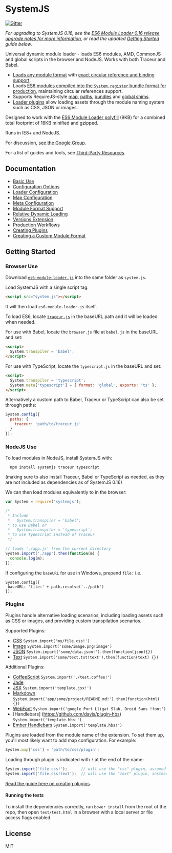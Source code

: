 SystemJS
========

[![Gitter](https://badges.gitter.im/Join%20Chat.svg)](https://gitter.im/systemjs/systemjs?utm_source=badge&utm_medium=badge&utm_campaign=pr-badge&utm_content=badge)

_For upgrading to SystemJS 0.16, see the [ES6 Module Loader 0.16 release upgrade notes for more information](https://github.com/ModuleLoader/es6-module-loader/releases/tag/v0.16.0), or read the updated [Getting Started](#getting-started) guide below._

Universal dynamic module loader - loads ES6 modules, AMD, CommonJS and global scripts in the browser and NodeJS. Works with both Traceur and Babel.

* [Loads any module format](https://github.com/systemjs/systemjs/wiki/Module-Format-Support) with [exact circular reference and binding support](https://github.com/ModuleLoader/es6-module-loader/wiki/Circular-References-&-Bindings).
* Loads [ES6 modules compiled into the `System.register` bundle format for production](https://github.com/systemjs/systemjs/wiki/Production-Workflows), maintaining circular references support.
* Supports RequireJS-style [map](https://github.com/systemjs/systemjs/wiki/Map-Configuration), [paths](https://github.com/ModuleLoader/es6-module-loader/wiki/Configuring-the-Loader#paths-implementation), [bundles](https://github.com/systemjs/systemjs/wiki/Production-Workflows#bundle-extension) and [global shims](https://github.com/systemjs/systemjs/wiki/Module-Format-Support#globals-global).
* [Loader plugins](#plugins) allow loading assets through the module naming system such as CSS, JSON or images.

Designed to work with the [ES6 Module Loader polyfill](https://github.com/ModuleLoader/es6-module-loader) (9KB) for a combined total footprint of 16KB minified and gzipped.

Runs in IE8+ and NodeJS.

For discussion, [see the Google Group](https://groups.google.com/group/systemjs).

For a list of guides and tools, see [Third-Party Resources](https://github.com/systemjs/systemjs/wiki/Third-Party-Resources).

Documentation
---

* [Basic Use](https://github.com/systemjs/systemjs/wiki/Basic-Use)
* [Configuration Options](https://github.com/systemjs/systemjs/wiki/Configuration-Options)
* [Loader Configuration](https://github.com/ModuleLoader/es6-module-loader/wiki/Configuring-the-Loader)
* [Map Configuration](https://github.com/systemjs/systemjs/wiki/Map-Configuration)
* [Meta Configuration](https://github.com/systemjs/systemjs/wiki/Meta-Configuration)
* [Module Format Support](https://github.com/systemjs/systemjs/wiki/Module-Format-Support)
* [Relative Dynamic Loading](https://github.com/systemjs/systemjs/wiki/Relative-Dynamic-Loading)
* [Versions Extension](https://github.com/systemjs/systemjs/wiki/Versions-Extension)
* [Production Workflows](https://github.com/systemjs/systemjs/wiki/Production-Workflows)
* [Creating Plugins](https://github.com/systemjs/systemjs/wiki/Creating-a-Plugin)
* [Creating a Custom Module Format](https://github.com/systemjs/systemjs/wiki/Creating-a-Custom-Format-Extension)

Getting Started
---

### Browser Use

Download [`es6-module-loader.js`](https://github.com/ModuleLoader/es6-module-loader/blob/v0.16.0/dist/es6-module-loader.js) into the same folder as `system.js`.

Load SystemJS with a single script tag:

```html
<script src="system.js"></script>
```

It will then load `es6-module-loader.js` itself.

To load ES6, locate [`traceur.js`](https://raw.githubusercontent.com/jmcriffey/bower-traceur/0.0.87/traceur.js) in the baseURL path and it will be loaded when needed.

For use with Babel, locate the `browser.js` file at `babel.js` in the baseURL and set:

```html
<script>
  System.transpiler = 'babel';
</script>
```

For use with TypeScript, locate the `typescript.js` in the baseURL and set:

```html
<script>
  System.transpiler = 'typescript';
  System.meta['typescript'] = { format: 'global', exports: 'ts' };
</script>
```


Alternatively a custom path to Babel, Traceur or TypeScript can also be set through paths:

```javascript
System.config({
  paths: {
    traceur: 'path/to/traceur.js'
  }
});
```

### NodeJS Use

To load modules in NodeJS, install SystemJS with:

```
  npm install systemjs traceur typescript
```

(making sure to also install Traceur, Babel or TypeScript as needed, as they are not included as dependencies as of SystemJS 0.16)

We can then load modules equivalently to in the browser:

```javascript
var System = require('systemjs');

/* 
 * Include
 *   System.transpiler = 'babel';
 * to use Babel or
 *   System.transpiler = 'typescript';
 * to use TypeScript instead of Traceur
 */

// loads './app.js' from the current directory
System.import('./app').then(function(m) {
  console.log(m);
});
```

If configuring the `baseURL` for use in Windows, prepend `file:` i.e.

```javascipt
System.config({
 baseURL: 'file:' + path.resolve('../path')
});
```

### Plugins

Plugins handle alternative loading scenarios, including loading assets such as CSS or images, and providing custom transpilation scenarios.

Supported Plugins:

* [CSS](https://github.com/systemjs/plugin-css) `System.import('my/file.css!')`
* [Image](https://github.com/systemjs/plugin-image) `System.import('some/image.png!image')`
* [JSON](https://github.com/systemjs/plugin-json) `System.import('some/data.json!').then(function(json){})`
* [Text](https://github.com/systemjs/plugin-text) `System.import('some/text.txt!text').then(function(text) {})`

Additional Plugins:

* [CoffeeScript](https://github.com/forresto/plugin-coffee) `System.import('./test.coffee!')`
* [Jade](https://github.com/johnsoftek/plugin-jade)
* [JSX](https://github.com/floatdrop/plugin-jsx) `System.import('template.jsx!')`
* [Markdown](https://github.com/guybedford/plugin-md) `System.import('app/some/project/README.md!').then(function(html) {})`
* [WebFont](https://github.com/guybedford/plugin-font) `System.import('google Port Lligat Slab, Droid Sans !font')`
* [Handlebars] (https://github.com/davis/plugin-hbs) `System.import('template.hbs!')`
* [Ember Handlebars](https://github.com/n-fuse/plugin-ember-hbs) `System.import('template.hbs!')`

Plugins are loaded from the module name of the extension. To set them up, you'll most likely want to add map configuration. For example:

```javascript
System.map['css'] = 'path/to/css/plugin';
```

Loading through plugin is indicated with `!` at the end of the name:

```javascript
System.import('file.css!');      // will use the "css" plugin, assumed from the extension
System.import('file.css!text');  // will use the "text" plugin, instead of checking the extension
```

[Read the guide here on creating plugins](https://github.com/systemjs/systemjs/wiki/Creating-a-Plugin).

#### Running the tests

To install the dependencies correctly, run `bower install` from the root of the repo, then open `test/test.html` in a browser with a local server
or file access flags enabled.

License
---

MIT

